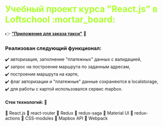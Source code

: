 <h1 style="color:#ADFF2F;" >Учебный проект курса "React.js" в Loftschool :mortar_board:</h1>

:point_right: **[**"Приложение для заказа такси"**](https://alex1986nder.github.io/)** :open_file_folder:

### Реализован следующий функционал: 

 :heavy_check_mark:  авторизация, заполнение "платежных" данных с валидацией,    
 :heavy_check_mark:  запрос на построение маршрута по заданным адресам,       
 :heavy_check_mark:  построение маршрута на карте,         
 :heavy_check_mark:  флаг авторизации и "платежные" данные сохраняются в localstorage,    
 :heavy_check_mark:  для работы с картой использовался сервис mapbox.
 

#### Стек технологий: :briefcase:
:small_blue_diamond:	React.js
:small_blue_diamond:	react-router
:small_blue_diamond:	Redux
:small_blue_diamond:	redux-saga
:small_blue_diamond:	Material UI
:small_blue_diamond:	redux-actions
:small_blue_diamond:	CSS-modules
:small_blue_diamond:	Mapbox API
:small_blue_diamond:	Webpack
